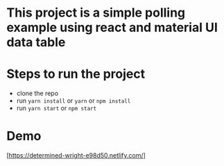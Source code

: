 # This project is a simple polling example using react and material UI data table

# Steps to run the project
- clone the repo
- run `yarn install` or `yarn` or `npm install`
- run `yarn start` or `npm start`

# Demo
[https://determined-wright-e98d50.netlify.com/]
